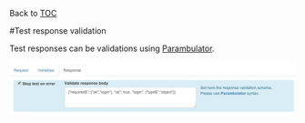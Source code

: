 Back to [TOC](./Readme.md)

#Test response validation

Test responses can be validations using [Parambulator](https://github.com/rjrodger/parambulator).

![Response validation](./img/response-validation.jpeg)